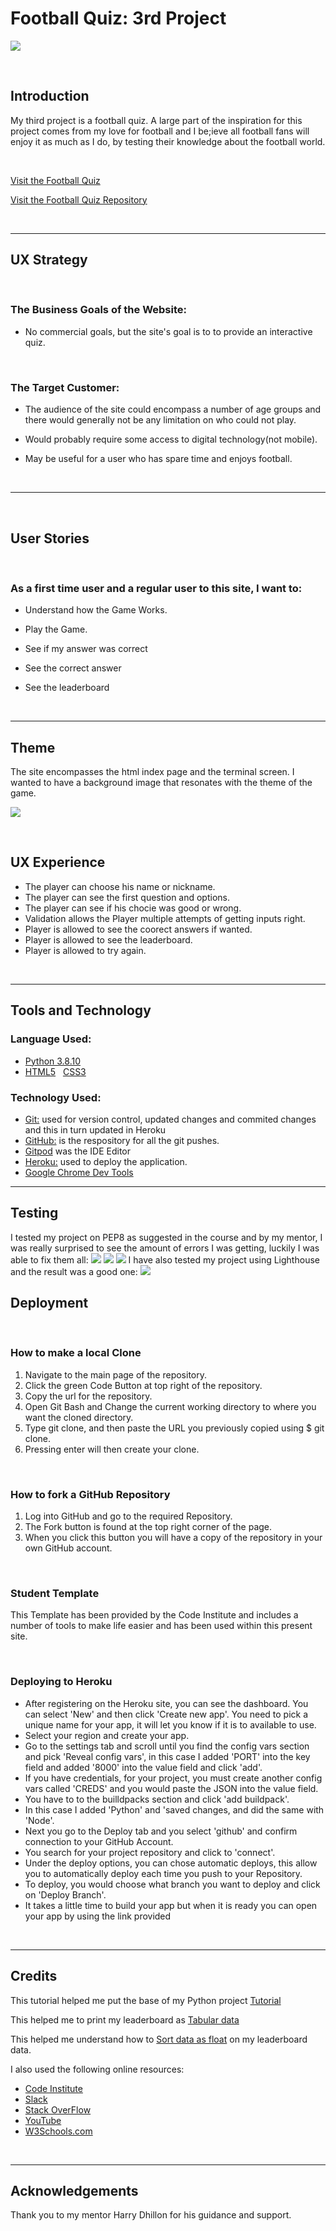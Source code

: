 
# Football Quiz: 3rd Project

![](views/)

<br/>  

 
## Introduction <a name="introduction"></a>  


My third project is a football quiz. A large part of the inspiration for this project comes from my love for football and I be;ieve all football fans will enjoy it as much as I do, by testing their knowledge about the football world.

<br/>

[Visit the Football Quiz](https://football-quiz-game.herokuapp.com/)  

[Visit the Football Quiz Repository](https://github.com/mikyrenato/3rd_Project_Quiz_Game)

<br/>    

----

## UX Strategy

<br/> 

### The Business Goals of the Website: <a name="businessgoals"></a>
- No commercial goals, but the site's goal is to to provide an interactive quiz.
  
  <br/> 

### The Target Customer: <a name="targetcustomer"></a>

- The audience of the site could encompass a number of age groups and there would generally not be any   limitation on who could not play.   
       
- Would probably require some access to digital technology(not mobile).      
- May be useful for a user who has spare time and enjoys football.    

 <br/>  
 
----

<br>

## User Stories

<br>

### As a first time user and a regular user to this site, I want to:
- Understand how the Game Works.
- Play the Game.
- See if my answer was correct
- See the correct answer
- See the leaderboard

  <br/>  

----

## Theme

The site encompasses the html index page and the terminal screen. I wanted to have a background image that resonates with the theme of the game.

 ![](views/f.jpg)

<br>

## UX Experience

- The player can choose his name or nickname.
- The player can see the first question and options.
- The player can see if his chocie was good or wrong.
- Validation allows the Player multiple attempts of getting inputs right.
- Player is allowed to see the coorect answers if wanted.
- Player is allowed to see the leaderboard. 
- Player is allowed to try again.
   
<br>

----
 ## Tools and Technology

### Language Used:

-   [Python 3.8.10](https://www.python.org/)
-   [HTML5](https://en.wikipedia.org/wiki/HTML5)	&nbsp; [CSS3](https://en.wikipedia.org/wiki/CSS)

### Technology Used:

-   [Git:](https://git-scm.com/) used for version control, updated changes and commited changes and this in turn updated in Heroku 
-   [GitHub:](https://github.com/) is the respository for all the git pushes.
-   [Gitpod](https://gitpod.io/) was the IDE Editor
-   [Heroku:](https://heroku.com) used to deploy the application.
-   [Google Chrome Dev Tools](https://developer.chrome.com/docs/devtools/)
  
----
## Testing
I tested my project on PEP8 as suggested in the course and by my mentor, I was really surprised to see the amount of errors I was getting, luckily I was able to fix them all:
![](views/pep8.PNG)
![](views/pep82.PNG)
![](views/pep83.PNG)
I have also tested my project using Lighthouse and the result was a good one:
![](views/l.PNG)

 ## Deployment

 <br>

 ### How to make a local Clone
1. Navigate to the main page of the repository.
2. Click the green Code Button at top right of the repository.
3. Copy the url for the repository.
4. Open Git Bash and Change the current working directory to where you want the cloned directory.
5. Type git clone, and then paste the URL you previously copied using $ git clone. 
6. Pressing enter will then create your clone.  

<br/>  


### How to fork a GitHub Repository
1. Log into GitHub and go to the required Repository.
2. The Fork button is found at the top right corner of the page.
3. When you click this button you will have a copy of the repository in your own GitHub account.  

<br/>  


 ### Student Template
 This Template has been provided by the Code Institute and includes a number of tools to make life easier and has been used within this present site.    

<br/>

### Deploying to Heroku
- After registering on the Heroku site, you can see the dashboard. You can select 'New' and then click 'Create new app'. You need to pick a unique name for your app, it will let you know if it is  to available to use.
- Select your region and create your app.
- Go to the settings tab and scroll until you find the config vars section and pick 'Reveal config vars',
in this case I added 'PORT' into the key field and added '8000' into the value field and click 'add'.
- If you have credentials, for your project, you must create another config vars called 'CREDS' and 
you would paste the JSON into the value field.
- You have to to the builldpacks section and click 'add buildpack'.
- In this case I added 'Python' and 'saved changes, and did the same with 'Node'.
- Next you go to the Deploy tab and you select 'github' and confirm connection to your GitHub Account.
- You search for your project repository and click to 'connect'.
- Under the deploy options, you can chose automatic deploys, this allow you to automatically deploy each
time you push to your Repository.
- To deploy, you would choose what branch you want to deploy and click on 'Deploy Branch'.
- It takes a little time to build your app but when it is ready you can open your app by using the link
provided
  
<br> 

----
 ## Credits
 This tutorial helped me put the base of my Python project [Tutorial](https://www.youtube.com/watch?v=yriw5Zh406s&list=PLFIUQuoVboS-nnEsyVYuwS0S1-tQJRwc8&index=6&t=429s)

 This helped me to print my leaderboard as [Tabular data](https://stackoverflow.com/questions/9535954/printing-lists-as-tabular-data)

 This helped me understand how to [Sort data as float](https://stackoverflow.com/questions/5967500/how-to-correctly-sort-a-string-with-a-number-inside) on my leaderboard data.

 I also used the following online resources:

- [Code Institute](https://codeinstitute.net/ie/)
- [Slack](https://slack.com/intl/en-ie/) 
- [Stack OverFlow](https://stackoverflow.com)
- [YouTube](https://www.youtube.com/)
- [W3Schools.com](https://www.w3schools.com/)

<br>

----
 ## Acknowledgements

 Thank you to my mentor Harry Dhillon for his guidance and support.

 
